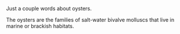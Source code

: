Just a couple words about oysters.

The oysters are the families of salt-water bivalve molluscs that live in marine or brackish habitats. 
